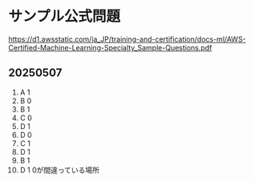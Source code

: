 # サンプル公式問題
https://d1.awsstatic.com/ja_JP/training-and-certification/docs-ml/AWS-Certified-Machine-Learning-Specialty_Sample-Questions.pdf

## 20250507
1. A 1
2. B 0
3. B 1
4. C 0
5. D 1
6. D 0
7. C 1
8. D 1
9. B 1
10. D 1
0が間違っている場所